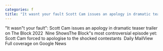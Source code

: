 ```yaml
---
categories: f
title: "It wasnt your fault Scott Cam issues an apology in dramatic teaser trailer on The Block 2022  Nine Shows"
---
```

"It wasn"t your fault": Scott Cam issues an apology in dramatic teaser trailer on The Block 2022&nbsp;&nbsp;Nine ShowsThe Block"s most controversial episode yet: Scott Cam forced to apologise to the shocked contestants&nbsp;&nbsp;Daily MailView Full coverage on Google News